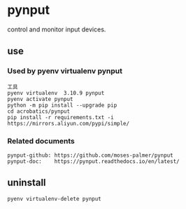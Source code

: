 # pynput

control and monitor input devices.

## use

### Used by pyenv virtualenv pynput

    工具
    pyenv virtualenv  3.10.9 pynput
    pyenv activate pynput
    python -m pip install --upgrade pip
    cd acrobatics/pynput
    pip install -r requirements.txt -i https://mirrors.aliyun.com/pypi/simple/

### Related documents

    pynput-github: https://github.com/moses-palmer/pynput
    pynput-doc:    https://pynput.readthedocs.io/en/latest/

## uninstall

    pyenv virtualenv-delete pynput
